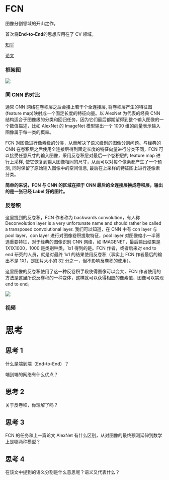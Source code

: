 # FCN

图像分割领域的开山之作。

首次将<strong>End-to-End</strong>的思想应用在了 CV 领域。

[知乎](https://zhuanlan.zhihu.com/p/30195134)

[论文](https://arxiv.org/pdf/1411.4038.pdf)

### 框架图

![](https://cdn.xyxsw.site/boxcndYCXYj7rNfhXoSaEPZxpyc.png)

### 同 CNN 的对比

通常 CNN 网络在卷积层之后会接上若干个全连接层, 将卷积层产生的特征图(feature map)映射成一个固定长度的特征向量。以 AlexNet 为代表的经典 CNN 结构适合于图像级的分类和回归任务，因为它们最后都期望得到整个输入图像的一个数值描述，比如 AlexNet 的 ImageNet 模型输出一个 1000 维的向量表示输入图像属于每一类的概率。

FCN 对图像进行像素级的分类，从而解决了语义级别的图像分割问题。与经典的 CNN 在卷积层之后使用全连接层得到固定长度的特征向量进行分类不同，FCN 可以接受任意尺寸的输入图像，采用反卷积层对最后一个卷积层的 feature map 进行上采样, 使它恢复到输入图像相同的尺寸，从而可以对每个像素都产生了一个预测, 同时保留了原始输入图像中的空间信息, 最后在上采样的特征图上进行逐像素分类。

<strong>简单的来说，FCN 与 CNN 的区域在把于 CNN 最后的全连接层换成卷积层，输出的是一张已经 Label 好的图片。</strong>

### 反卷积

这里提到的反卷积，FCN 作者称为 backwards convolution，有人称 Deconvolution layer is a very unfortunate name and should rather be called a transposed convolutional layer. 我们可以知道，在 CNN 中有 con layer 与 pool layer，con layer 进行对图像卷积提取特征，pool layer 对图像缩小一半筛选重要特征，对于经典的图像识别 CNN 网络，如 IMAGENET，最后输出结果是 1X1X1000，1000 是类别种类，1x1 得到的是。FCN 作者，或者后来对 end to end 研究的人员，就是对最终 1x1 的结果使用反卷积（事实上 FCN 作者最后的输出不是 1X1，是图片大小的 32 分之一，但不影响反卷积的使用）。

这里图像的反卷积使用了这一种反卷积手段使得图像可以变大，FCN 作者使用的方法是这里所说反卷积的一种变体，这样就可以获得相应的像素值，图像可以实现 end to end。

![](https://cdn.xyxsw.site/boxcngqgiogbvy4OYpIzIo6eSXd.png)

### 视频

# 思考

## 思考 1

什么是端到端（End-to-End）？

端到端的网络有什么优点？

## 思考 2

关于反卷积，你理解了吗？

## 思考 3

FCN 的任务和上一篇论文 AlexNet 有什么区别，从对图像的最终预测延伸到数学上是哪两种模型？

## 思考 4

在该文中提到的语义分割是什么意思呢？语义又代表什么？
